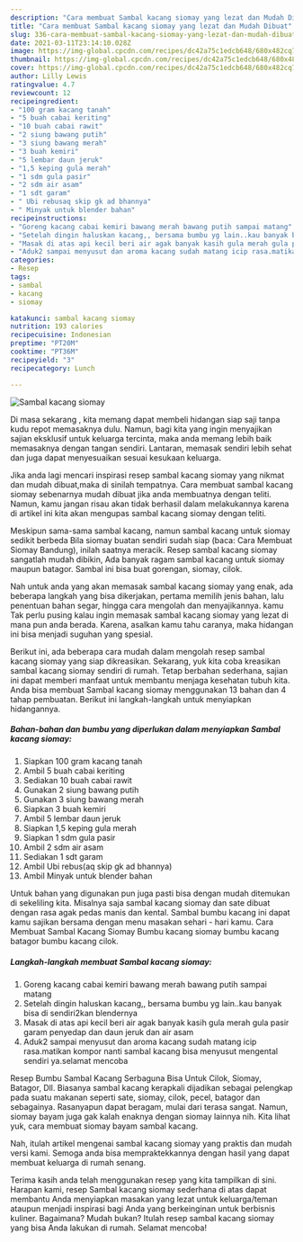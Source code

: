 ```yaml
---
description: "Cara membuat Sambal kacang siomay yang lezat dan Mudah Dibuat"
title: "Cara membuat Sambal kacang siomay yang lezat dan Mudah Dibuat"
slug: 336-cara-membuat-sambal-kacang-siomay-yang-lezat-dan-mudah-dibuat
date: 2021-03-11T23:14:10.028Z
image: https://img-global.cpcdn.com/recipes/dc42a75c1edcb648/680x482cq70/sambal-kacang-siomay-foto-resep-utama.jpg
thumbnail: https://img-global.cpcdn.com/recipes/dc42a75c1edcb648/680x482cq70/sambal-kacang-siomay-foto-resep-utama.jpg
cover: https://img-global.cpcdn.com/recipes/dc42a75c1edcb648/680x482cq70/sambal-kacang-siomay-foto-resep-utama.jpg
author: Lilly Lewis
ratingvalue: 4.7
reviewcount: 12
recipeingredient:
- "100 gram kacang tanah"
- "5 buah cabai keriting"
- "10 buah cabai rawit"
- "2 siung bawang putih"
- "3 siung bawang merah"
- "3 buah kemiri"
- "5 lembar daun jeruk"
- "1,5 keping gula merah"
- "1 sdm gula pasir"
- "2 sdm air asam"
- "1 sdt garam"
- " Ubi rebusaq skip gk ad bhannya"
- " Minyak untuk blender bahan"
recipeinstructions:
- "Goreng kacang cabai kemiri bawang merah bawang putih sampai matang"
- "Setelah dingin haluskan kacang,, bersama bumbu yg lain..kau banyak bisa di sendiri2kan blendernya"
- "Masak di atas api kecil beri air agak banyak kasih gula merah gula pasir garam penyedap dan daun jeruk dan air asam"
- "Aduk2 sampai menyusut dan aroma kacang sudah matang icip rasa.matikan kompor nanti sambal kacang bisa menyusut mengental sendiri ya.selamat mencoba"
categories:
- Resep
tags:
- sambal
- kacang
- siomay

katakunci: sambal kacang siomay 
nutrition: 193 calories
recipecuisine: Indonesian
preptime: "PT20M"
cooktime: "PT36M"
recipeyield: "3"
recipecategory: Lunch

---
```



![Sambal kacang siomay](https://img-global.cpcdn.com/recipes/dc42a75c1edcb648/680x482cq70/sambal-kacang-siomay-foto-resep-utama.jpg)

Di masa  sekarang , kita memang dapat membeli hidangan siap saji tanpa kudu repot memasaknya dulu. Namun, bagi kita yang ingin menyajikan sajian eksklusif untuk keluarga tercinta, maka anda memang lebih baik memasaknya dengan tangan sendiri. Lantaran, memasak sendiri lebih sehat dan juga dapat menyesuaikan sesuai kesukaan keluarga.

Jika anda lagi mencari inspirasi resep sambal kacang siomay yang nikmat dan mudah dibuat,maka di sinilah tempatnya. Cara membuat sambal kacang siomay  sebenarnya mudah dibuat jika anda membuatnya dengan teliti. Namun, kamu jangan risau akan tidak berhasil dalam melakukannya 
karena di artikel ini kita akan mengupas sambal kacang siomay dengan teliti.  

Meskipun sama-sama sambal kacang, namun sambal kacang untuk siomay sedikit berbeda Bila siomay buatan sendiri sudah siap (baca: Cara Membuat Siomay Bandung), inilah saatnya meracik. Resep sambal kacang siomay sangatlah mudah dibikin, Ada banyak ragam sambal kacang untuk siomay maupun batagor. Sambal ini bisa buat gorengan, siomay, cilok.

Nah untuk anda yang akan memasak sambal kacang siomay yang enak, ada beberapa langkah yang bisa dikerjakan, pertama memilih jenis bahan, lalu penentuan bahan segar, hingga cara mengolah dan menyajikannya. kamu Tak perlu pusing kalau ingin memasak sambal kacang siomay yang lezat di mana pun anda berada. Karena, asalkan kamu  tahu caranya, maka hidangan ini bisa menjadi suguhan yang spesial.

Berikut ini, ada beberapa cara mudah dalam mengolah resep sambal kacang siomay yang siap dikreasikan. Sekarang, yuk kita coba kreasikan sambal kacang siomay sendiri di rumah. Tetap berbahan sederhana, sajian ini dapat memberi manfaat untuk membantu menjaga kesehatan tubuh kita. Anda bisa membuat Sambal kacang siomay menggunakan 13 bahan dan 4 tahap pembuatan. Berikut ini langkah-langkah untuk menyiapkan hidangannya.

<!--inarticleads1-->

##### Bahan-bahan dan bumbu yang diperlukan dalam menyiapkan Sambal kacang siomay:

1. Siapkan 100 gram kacang tanah
1. Ambil 5 buah cabai keriting
1. Sediakan 10 buah cabai rawit
1. Gunakan 2 siung bawang putih
1. Gunakan 3 siung bawang merah
1. Siapkan 3 buah kemiri
1. Ambil 5 lembar daun jeruk
1. Siapkan 1,5 keping gula merah
1. Siapkan 1 sdm gula pasir
1. Ambil 2 sdm air asam
1. Sediakan 1 sdt garam
1. Ambil  Ubi rebus(aq skip gk ad bhannya)
1. Ambil  Minyak untuk blender bahan


Untuk bahan yang digunakan pun juga pasti bisa dengan mudah ditemukan di sekeliling kita. Misalnya saja sambal kacang siomay dan sate dibuat dengan rasa agak pedas manis dan kental. Sambal bumbu kacang ini dapat kamu sajikan bersama dengan menu masakan sehari - hari kamu. Cara Membuat Sambal Kacang Siomay Bumbu kacang siomay bumbu kacang batagor bumbu kacang cilok. 

<!--inarticleads2-->

##### Langkah-langkah membuat Sambal kacang siomay:

1. Goreng kacang cabai kemiri bawang merah bawang putih sampai matang
1. Setelah dingin haluskan kacang,, bersama bumbu yg lain..kau banyak bisa di sendiri2kan blendernya
1. Masak di atas api kecil beri air agak banyak kasih gula merah gula pasir garam penyedap dan daun jeruk dan air asam
1. Aduk2 sampai menyusut dan aroma kacang sudah matang icip rasa.matikan kompor nanti sambal kacang bisa menyusut mengental sendiri ya.selamat mencoba


Resep Bumbu Sambal Kacang Serbaguna Bisa Untuk Cilok, Siomay, Batagor, Dll. Biasanya sambal kacang kerapkali dijadikan sebagai pelengkap pada suatu makanan seperti sate, siomay, cilok, pecel, batagor dan sebagainya. Rasanyapun dapat beragam, mulai dari terasa sangat. Namun, siomay bayam juga gak kalah enaknya dengan siomay lainnya nih. Kita lihat yuk, cara membuat siomay bayam sambal kacang. 

Nah, itulah artikel mengenai  sambal kacang siomay  yang praktis dan mudah versi kami. Semoga anda bisa mempraktekkannya dengan hasil yang dapat membuat keluarga di rumah senang. 

Terima kasih anda telah menggunakan resep yang kita tampilkan di sini. Harapan kami, resep  Sambal kacang siomay sederhana di atas dapat membantu Anda menyiapkan masakan yang lezat untuk keluarga/teman ataupun menjadi inspirasi bagi Anda yang berkeinginan untuk berbisnis kuliner. Bagaimana? Mudah bukan? Itulah resep sambal kacang siomay yang bisa Anda lakukan di rumah. Selamat mencoba!

